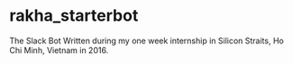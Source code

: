 # rakha_starterbot
The Slack Bot Written during my one week internship in Silicon Straits, Ho Chi Minh, Vietnam in 2016. 
